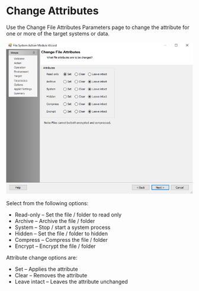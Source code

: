 # Change Attributes

Use the Change File Attributes Parameters page to change the attribute for one or more of the target systems or data.

![File System Action Module Wizard Change File Attributes Parameters page](/static/img/product_docs/accessanalyzer/accessanalyzer/enterpriseauditor/admin/action/filesystem/changeattributes.png)

Select from the following options:

- Read-only – Set the file / folder to read only
- Archive – Archive the file / folder
- System – Stop / start a system process
- Hidden – Set the file / folder to hidden
- Compress – Compress the file / folder
- Encrypt – Encrypt the file / folder

Attribute change options are:

- Set – Applies the attribute
- Clear – Removes the attribute
- Leave intact – Leaves the attribute unchanged
